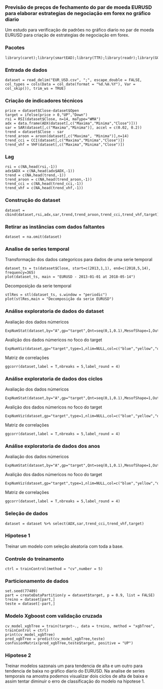 ### Previsão de preços de fechamento do par de moeda EURUSD para elaborar estrategias de negociação em forex no gráfico diario

Um estudo para verificação de padrões no gráfico diario no par de moeda EURUSD para criação de estrategias de negociação em forex.

### Pacotes
```{r, cache=FALSE, message=FALSE, warning=FALSE}
library(caret);library(smartEAD);library(TTR);library(readr);library(GGally);
```

### Entrada de dados
```{r, cache=FALSE, message=FALSE, warning=FALSE}
dataset = read_delim("EUR_USD.csv", ";", escape_double = FALSE, col_types = cols(Data = col_date(format = "%d.%m.%Y"), Var = col_skip()), trim_ws = TRUE)
```

### Criação de indicadores técnicos
```{r, cache=FALSE, message=FALSE, warning=FALSE}
price = dataset$Close-dataset$Open
target = ifelse(price > 0,"UP","Down")
rsi = RSI(dataset$Close, n=14, maType="WMA")
adx = data.frame(ADX(dataset[,c("Maxima","Minima","Close")]))
sar = SAR(dataset[,c("Maxima","Minima")], accel = c(0.02, 0.2))
trend = dataset$Close - sar
trend_aroon = aroon(dataset[,c("Maxima", "Minima")],n=14)
trend_cci = CCI(dataset[,c("Maxima","Minima","Close")])
trend_vhf = VHF(dataset[,c("Maxima","Minima","Close")])

```

### Lag
```{r, cache=FALSE, message=FALSE, warning=FALSE}
rsi = c(NA,head(rsi,-1)) 
adx$ADX = c(NA,head(adx$ADX,-1)) 
trend = c(NA,head(trend,-1))
trend_aroon = c(NA,head(trend_aroon,-1))
trend_cci = c(NA,head(trend_cci,-1))
trend_vhf = c(NA,head(trend_vhf,-1))
```

### Construção do dataset
```{r, cache=FALSE, message=FALSE, warning=FALSE}
dataset = cbind(dataset,rsi,adx,sar,trend,trend_aroon,trend_cci,trend_vhf,target)
```

### Retirar as instâncias com dados faltantes
```{r, cache=FALSE, message=FALSE, warning=FALSE}
dataset = na.omit(dataset)
```

### Analise de series temporal

Transformação dos dados categoricos para dados de uma serie temporal
```{r, cache=FALSE, message=FALSE, warning=FALSE}
dataset_ts = ts(dataset$Close, start=c(2013,1,1), end=c(2018,5,14), frequency=365)
plot(dataset_ts, main = "EURUSD - 2013-01-01 at 2018-05-14")
```

Decomposição da serie temporal
```{r, cache=FALSE, message=FALSE, warning=FALSE}
stlRes = stl(dataset_ts, s.window = "periodic")
plot(stlRes,main = "Decomposição da serie EURUSD")
```

### Análise exploratoria de dados do dataset

Avaliação dos dados númericos
```{r, cache=FALSE, message=FALSE, warning=FALSE}
ExpNumStat(dataset,by="A",gp="target",Qnt=seq(0,1,0.1),MesofShape=1,Outlier=TRUE,round=4)
```
Avalição dos dados númericos no foco do target
```{r, cache=FALSE, message=FALSE, warning=FALSE}
ExpNumViz(dataset,gp="target",type=1,nlim=NULL,col=c("blue","yellow","orange"),Page=c(2,2),sample=8)
```
Matriz de correlações
```{r, cache=FALSE, message=FALSE, warning=FALSE}
ggcorr(dataset,label = T,nbreaks = 5,label_round = 4)
```
### Análise exploratoria de dados dos ciclos

Avaliação dos dados númericos
```{r, cache=FALSE, message=FALSE, warning=FALSE}
ExpNumStat(dataset,by="A",gp="target",Qnt=seq(0,1,0.1),MesofShape=1,Outlier=TRUE,round=4)
```
Avalição dos dados númericos no foco do target
```{r, cache=FALSE, message=FALSE, warning=FALSE}
ExpNumViz(dataset,gp="target",type=1,nlim=NULL,col=c("blue","yellow","orange"),Page=c(2,2),sample=8)
```
Matriz de correlações
```{r, cache=FALSE, message=FALSE, warning=FALSE}
ggcorr(dataset,label = T,nbreaks = 5,label_round = 4)
```
### Análise exploratoria de dados dos anos

Avaliação dos dados númericos
```{r, cache=FALSE, message=FALSE, warning=FALSE}
ExpNumStat(dataset,by="A",gp="target",Qnt=seq(0,1,0.1),MesofShape=1,Outlier=TRUE,round=4)
```
Avalição dos dados númericos no foco do target
```{r, cache=FALSE, message=FALSE, warning=FALSE}
ExpNumViz(dataset,gp="target",type=1,nlim=NULL,col=c("blue","yellow","orange"),Page=c(2,2),sample=8)
```
Matriz de correlações
```{r, cache=FALSE, message=FALSE, warning=FALSE}
ggcorr(dataset,label = T,nbreaks = 5,label_round = 4)
```

### Seleção de dados 
```{r, cache=FALSE, message=FALSE, warning=FALSE}
dataset = dataset %>% select(ADX,sar,trend_cci,trend_vhf,target)
```
### Hipotese 1

Treinar um modelo com seleção aleatoria com toda a base.

### Controle do treinamento
```{r, cache=FALSE, message=FALSE, warning=FALSE}
ctrl = trainControl(method = "cv",number = 5)
```

### Particionamento de dados
```{r, cache=FALSE, message=FALSE, warning=FALSE}
set.seed(77489)
part = createDataPartition(y = dataset$target, p = 0.9, list = FALSE)
treino = dataset[part,]
teste = dataset[-part,]
```

### Modelo Xgboost com validação cruzada
```{r, cache=FALSE, message=FALSE, warning=FALSE}
cv_model_xgbTree = train(target~., data = treino, method = "xgbTree", trainControl = ctrl)
print(cv_model_xgbTree)
pred_xgbTree = predict(cv_model_xgbTree,teste)
confusionMatrix(pred_xgbTree,teste$target, positive = "UP")
```
### Hipotese 2

Treinar modelos sazonais um para tendencia de alta e um outro para tendencia de baixa no gráfico diario do EURUSD. Na analise de series temporais na amostra podemos visualizar dois ciclos de alta de baixa e assim tentar diminuir o erro de classificação do modelo na hipotese 1.
